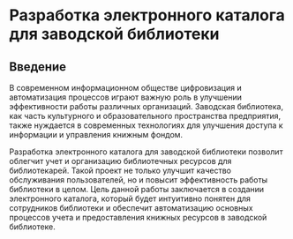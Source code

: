 # Разработка электронного каталога для заводской библиотеки

## Введение
В современном информационном обществе цифровизация и автоматизация процессов играют важную роль в улучшении эффективности работы различных организаций. Заводская библиотека, как часть культурного и образовательного пространства предприятия, также нуждается в современных технологиях для улучшения доступа к информации и управления книжным фондом. 

Разработка электронного каталога для заводской библиотеки позволит облегчит учет и организацию библиотечных ресурсов для библиотекарей. Такой проект не только улучшит качество обслуживания пользователей, но и повысит эффективность работы библиотеки в целом. 
Цель данной работы заключается в создании электронного каталога, который будет интуитивно понятен для сотрудников библиотеки и обеспечит автоматизацию основных процессов учета и предоставления книжных ресурсов в заводской библиотеке.

